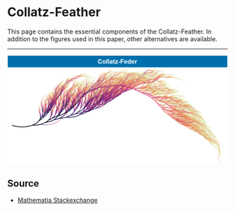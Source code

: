 # Collatz-Feather
This page contains the essential components of the Collatz-Feather. In addition to the figures used in this paper, other alternatives are available.
***

![](Collatz-Feder.png)
## Source

- [Mathematia Stackexchange](https://mathematica.stackexchange.com/questions/85718/trying-to-visualize-the-collatz-conjecture/85731#85731)
